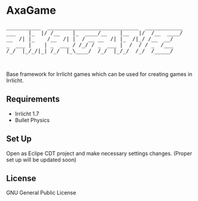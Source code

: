 AxaGame
=======
<pre>
___________  _____________________________  ____________
___    |_  |/ /__    |_  ____/__    |__   |/  /__  ____/
__  /| |_    /__  /| |  / __ __  /| |_  /|_/ /__  __/   
_  ___ |    | _  ___ / /_/ / _  ___ |  /  / / _  /___   
/_/  |_/_/|_| /_/  |_\____/  /_/  |_/_/  /_/  /_____/   
                                                        
                                            
</pre>

Base framework for Irrlicht games which can be used for creating games in Irrlicht.

Requirements
------------
* Irrlicht 1.7
* Bullet Physics

Set Up
------
Open as Eclipe CDT project and make necessary settings changes. (Proper set up will be updated soon)

License
-------
GNU General Public License